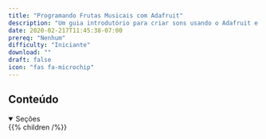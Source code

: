 ```yaml
---
title: "Programando Frutas Musicais com Adafruit"
description: "Um guia introdutório para criar sons usando o Adafruit e aprender sobre hardware"
date: 2020-02-217T11:45:38-07:00
prereq: "Nenhum"
difficulty: "Iniciante"
download: ""
draft: false
icon: "fas fa-microchip"
---
```


## Conteúdo

<details open>
<summary>Seções</summary>
{{% children /%}}
</details>

